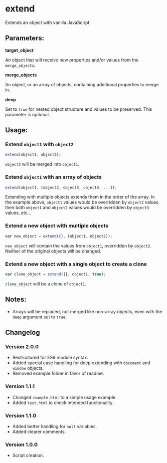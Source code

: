 # extend
Extends an object with vanilla JavaScript.

## Parameters:

**target_object**

An object that will receive new properties and/or values from the `merge_objects`.

**merge_objects**

An object, or an array of objects, containing additional properties to merge in.

**deep**

Set to `true` for nested object structure and values to be preserved. This parameter is optional.

## Usage:

### Extend `object1` with `object2`
```js
extend(object1, object2);
```
`object2` will be merged into `object1`.

### Extend `object1` with an array of objects
```js
extend(object1, [object2, object3, object4, ...]);
```
Extending with multiple objects extends them in the order of the array.
In the example above, `object1` values would be overridden by `object2` values, then both `object1` and `object2` values would be overridden by `object3` values, etc...

### Extend a new object with multiple objects
```js
var new_object = extend({}, [object1, object2]);
```
`new_object` will contain the values from `object1`, overridden by `object2`. Neither of the original objects will be changed.

### Extend a new object with a single object to create a clone
```js
var clone_object = extend({}, object1, true);
```
`clone_object` will be a clone of `object1`.

## Notes:
* Arrays will be replaced, not merged like non-array objects, even with the `deep` argument set to `true`.

## Changelog

### Version 2.0.0
* Restructured for ES6 module syntax.
* Added special case handling for deep extending with `document` and `window` objects.
* Removed example folder in favor of readme.

### Version 1.1.1
* Changed `example.html` to a simple usage example.
* Added `test.html` to check intended functionality.

### Version 1.1.0
* Added better handling for `null` variables.
* Added clearer comments.

### Version 1.0.0
* Script creation.
